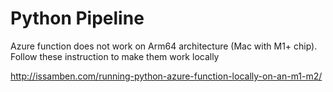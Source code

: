 # Python Pipeline

Azure function does not work on Arm64 architecture (Mac with M1+ chip). Follow these instruction to make them work locally

http://issamben.com/running-python-azure-function-locally-on-an-m1-m2/


